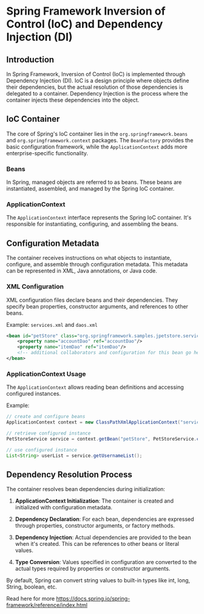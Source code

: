 # Spring Framework Inversion of Control (IoC) and Dependency Injection (DI)

## Introduction
In Spring Framework, Inversion of Control (IoC) is implemented through Dependency Injection (DI). IoC is a design principle where objects define their dependencies, but the actual resolution of those dependencies is delegated to a container. Dependency Injection is the process where the container injects these dependencies into the object.

## IoC Container
The core of Spring's IoC container lies in the `org.springframework.beans` and `org.springframework.context` packages. The `BeanFactory` provides the basic configuration framework, while the `ApplicationContext` adds more enterprise-specific functionality.

### Beans
In Spring, managed objects are referred to as beans. These beans are instantiated, assembled, and managed by the Spring IoC container.

### ApplicationContext
The `ApplicationContext` interface represents the Spring IoC container. It's responsible for instantiating, configuring, and assembling the beans.

## Configuration Metadata
The container receives instructions on what objects to instantiate, configure, and assemble through configuration metadata. This metadata can be represented in XML, Java annotations, or Java code.

### XML Configuration
XML configuration files declare beans and their dependencies. They specify bean properties, constructor arguments, and references to other beans.

Example: `services.xml` and `daos.xml`

```xml
<bean id="petStore" class="org.springframework.samples.jpetstore.services.PetStoreServiceImpl">
    <property name="accountDao" ref="accountDao"/>
    <property name="itemDao" ref="itemDao"/>
    <!-- additional collaborators and configuration for this bean go here -->
</bean>
```

### ApplicationContext Usage
The `ApplicationContext` allows reading bean definitions and accessing configured instances.

Example:

```java
// create and configure beans
ApplicationContext context = new ClassPathXmlApplicationContext("services.xml", "daos.xml");

// retrieve configured instance
PetStoreService service = context.getBean("petStore", PetStoreService.class);

// use configured instance
List<String> userList = service.getUsernameList();
```

## Dependency Resolution Process
The container resolves bean dependencies during initialization:

1. **ApplicationContext Initialization**: The container is created and initialized with configuration metadata.

2. **Dependency Declaration**: For each bean, dependencies are expressed through properties, constructor arguments, or factory methods.

3. **Dependency Injection**: Actual dependencies are provided to the bean when it's created. This can be references to other beans or literal values.

4. **Type Conversion**: Values specified in configuration are converted to the actual types required by properties or constructor arguments.

By default, Spring can convert string values to built-in types like int, long, String, boolean, etc.

Read here for more https://docs.spring.io/spring-framework/reference/index.html